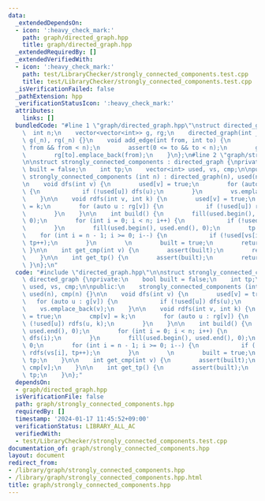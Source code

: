 ```yaml
---
data:
  _extendedDependsOn:
  - icon: ':heavy_check_mark:'
    path: graph/directed_graph.hpp
    title: graph/directed_graph.hpp
  _extendedRequiredBy: []
  _extendedVerifiedWith:
  - icon: ':heavy_check_mark:'
    path: test/LibraryChecker/strongly_connected_components.test.cpp
    title: test/LibraryChecker/strongly_connected_components.test.cpp
  _isVerificationFailed: false
  _pathExtension: hpp
  _verificationStatusIcon: ':heavy_check_mark:'
  attributes:
    links: []
  bundledCode: "#line 1 \"graph/directed_graph.hpp\"\nstruct directed_graph {\n  \
    \  int n;\n    vector<vector<int>> g, rg;\n    directed_graph(int _n) : n(_n),\
    \ g(_n), rg(_n) {}\n    void add_edge(int from, int to) {\n        assert(0 <=\
    \ from && from < n);\n        assert(0 <= to && to < n);\n        g[from].emplace_back(to);\n\
    \        rg[to].emplace_back(from);\n    }\n};\n#line 2 \"graph/strongly_connected_components.hpp\"\
    \n\nstruct strongly_connected_components : directed_graph {\nprivate:\n    bool\
    \ built = false;\n    int tp;\n    vector<int> used, vs, cmp;\n\npublic:\n   \
    \ strongly_connected_components (int n) : directed_graph(n), used(n), cmp(n) {}\n\
    \n    void dfs(int v) {\n        used[v] = true;\n        for (auto u : g[v])\
    \ {\n            if (!used[u]) dfs(u);\n        }\n        vs.emplace_back(v);\n\
    \    }\n\n    void rdfs(int v, int k) {\n        used[v] = true;\n        cmp[v]\
    \ = k;\n        for (auto u : rg[v]) {\n            if (!used[u]) rdfs(u, k);\n\
    \        }\n    }\n\n    int build() {\n        fill(used.begin(), used.end(),\
    \ 0);\n        for (int i = 0; i < n; i++) {\n            if (!used[i]) dfs(i);\n\
    \        }\n        fill(used.begin(), used.end(), 0);\n        tp = 0;\n    \
    \    for (int i = n - 1; i >= 0; i--) {\n            if (!used[vs[i]]) rdfs(vs[i],\
    \ tp++);\n        }\n        \n        built = true;\n        return tp;\n   \
    \ }\n\n    int get_cmp(int v) {\n        assert(built);\n        return cmp[v];\n\
    \    }\n\n    int get_tp() {\n        assert(built);\n        return tp;\n   \
    \ }\n};\n"
  code: "#include \"directed_graph.hpp\"\n\nstruct strongly_connected_components :\
    \ directed_graph {\nprivate:\n    bool built = false;\n    int tp;\n    vector<int>\
    \ used, vs, cmp;\n\npublic:\n    strongly_connected_components (int n) : directed_graph(n),\
    \ used(n), cmp(n) {}\n\n    void dfs(int v) {\n        used[v] = true;\n     \
    \   for (auto u : g[v]) {\n            if (!used[u]) dfs(u);\n        }\n    \
    \    vs.emplace_back(v);\n    }\n\n    void rdfs(int v, int k) {\n        used[v]\
    \ = true;\n        cmp[v] = k;\n        for (auto u : rg[v]) {\n            if\
    \ (!used[u]) rdfs(u, k);\n        }\n    }\n\n    int build() {\n        fill(used.begin(),\
    \ used.end(), 0);\n        for (int i = 0; i < n; i++) {\n            if (!used[i])\
    \ dfs(i);\n        }\n        fill(used.begin(), used.end(), 0);\n        tp =\
    \ 0;\n        for (int i = n - 1; i >= 0; i--) {\n            if (!used[vs[i]])\
    \ rdfs(vs[i], tp++);\n        }\n        \n        built = true;\n        return\
    \ tp;\n    }\n\n    int get_cmp(int v) {\n        assert(built);\n        return\
    \ cmp[v];\n    }\n\n    int get_tp() {\n        assert(built);\n        return\
    \ tp;\n    }\n};"
  dependsOn:
  - graph/directed_graph.hpp
  isVerificationFile: false
  path: graph/strongly_connected_components.hpp
  requiredBy: []
  timestamp: '2024-01-17 11:45:52+09:00'
  verificationStatus: LIBRARY_ALL_AC
  verifiedWith:
  - test/LibraryChecker/strongly_connected_components.test.cpp
documentation_of: graph/strongly_connected_components.hpp
layout: document
redirect_from:
- /library/graph/strongly_connected_components.hpp
- /library/graph/strongly_connected_components.hpp.html
title: graph/strongly_connected_components.hpp
---
```

